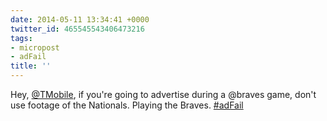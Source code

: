 ```yaml
---
date: 2014-05-11 13:34:41 +0000
twitter_id: 465545543406473216
tags:
- micropost
- adFail
title: ''
---
```


Hey, [@TMobile](https://twitter.com/TMobile), if you're going to advertise during a @braves game, don't use footage of the Nationals. Playing the Braves. [#adFail](https://twitter.com/hashtag/adFail)
